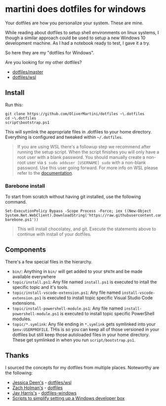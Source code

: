 # martini does dotfiles for windows
Your dotfiles are how you personalize your system. These are mine.

While reading about dotfiles to setup shell environments on linux systems, I though a similar approach could be used to setup a new Windows 10 development machine. As I had a notebook ready to test, I gave it a try.

So here they are my "dotfiles for Windows".

Are you looking for my other dotfiles?
  - [dotfiles/master](https://github.com/OliverMartini/dotfiles)
  - [dotfiles/wsl](https://github.com/OliverMartini/dotfiles/tree/wsl)
  
## Install
Run this:

    git clone https://github.com/OliverMartini/dotfiles ~\.dotfiles
    cd ~\.dotfiles
    script\bootstrap.ps1

This will symlink the appropriate files in .dotfiles to your home directory. Everything is configured and tweaked within `~/.dotfiles`.

>If you are using WSL there's a followup step we recommend after running the setup script.  When the script finishes you will only have a root user with a blank password. You should  manually create a non-root user via `$ sudo adduser [USERNAME] sudo` 
with a non-blank password. Use this user going forward. For more info on WSL please refer to the [documentation](https://docs.microsoft.com/en-us/windows/wsl/about).

### Barebone install
To start from scratch without having git installed, use the following command.

    Set-ExecutionPolicy Bypass -Scope Process -Force; iex ((New-Object System.Net.WebClient).DownloadString('https://raw.githubusercontent.com/OliverMartini/dotfiles/windows/script/bootstrap-barebone.ps1'))

> This will install chocolatey, and git. Execute the statements above to continue with install of your dotfiles.

## Components

There's a few special files in the hierarchy.

  - `bin/`: Anything in `bin/` will get added to your `$PATH` and be made available everywhere
  - `topic/install.ps1`: Any file named `install.ps1` is executed to intall the specific topic and it's tools.
  - `topic/install-vscode-extension.ps1`: Any file named `install-vscode-extension.ps1` is executed to install topic specific Visual Studio Code extensions.
  - `topic/install-powershell-module.ps1`: Any file named `install-powershell-module.ps1` is executed to install topic specific PowerShell modules.
  - `topic/*.symlink`: Any file ending in `*.symlink` gets symlinked into your `$env:USERPROFILE`. THis is so you can keep all of those versioned in your dotfiles but still keep those autoloaded files in your home directory. These get symlinked in when you run `script/bootstrap.ps1`.

## Thanks
I sourced the concepts for my dotfiles from multiple places. Noteworthy are the following:
  - [Jessica Deen's](https://github.com/jldeen) - [dotfiles/wsl](https://github.com/jldeen/dotfiles/tree/wsl)
  - [Zach Holman's](https://github.com/holman) - [dotfiles](https://github.com/holman/dotfiles)
  - [Jay Harris's](https://github.com/jayharris) - [dotfiles-windows](https://github.com/jayharris/dotfiles-windows)
  - [Scripts to simplify setting up a Windows developer box](https://github.com/Microsoft/windows-dev-box-setup-scripts)
